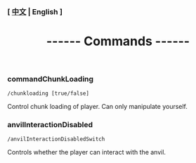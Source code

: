 

### [ [中文](/carpetamsaddition/Commands) | English ]

# <center>------ Commands ------</center>

&emsp;

### commandChunkLoading

`/chunkloading [true/false]`

Control chunk loading of player. Can only manipulate yourself.


### anvilInteractionDisabled

`/anvilInteractionDisabledSwitch`

Controls whether the player can interact with the anvil.